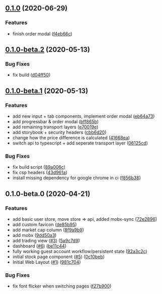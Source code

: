 ## [0.1.0](https://github.com/fantasymarket/fantasymarket-app/compare/0.1.0-beta.2...0.1.0) (2020-06-29)


### Features

* finish order modal ([f4eb66c](https://github.com/fantasymarket/fantasymarket-app/commit/f4eb66cf13fa91b64b772eb24f1702cb6b7a1003))

## [0.1.0-beta.2](https://github.com/fantasymarket/fantasymarket-app/compare/0.1.0-beta.1...0.1.0-beta.2) (2020-05-13)


### Bug Fixes

* fix build ([d04ff50](https://github.com/fantasymarket/fantasymarket-app/commit/d04ff50ead5caebfdeda2235a4bee50dde7dbdbf))

## [0.1.0-beta.1](https://github.com/fantasymarket/fantasymarket-app/compare/0.1.0-beta.0...0.1.0-beta.1) (2020-05-13)


### Features

* add new input + tab components, implement order modal ([eb64a73](https://github.com/fantasymarket/fantasymarket-app/commit/eb64a73d3926ccad1133bf4e4b56e53df8dbee0e))
* add progressbar & order modal ([bff865b](https://github.com/fantasymarket/fantasymarket-app/commit/bff865b40f1b2d5c6bee870143c5dad7c7dfef88))
* add remaining transport layers ([e70019e](https://github.com/fantasymarket/fantasymarket-app/commit/e70019e3b99f2206bc98a2899e43718e188b1bf1))
* add storybook + security headers ([cbb6d20](https://github.com/fantasymarket/fantasymarket-app/commit/cbb6d2003380af130ab4dfc8011fd9c54798b1e1))
* change how the price difference is calculated ([41668ea](https://github.com/fantasymarket/fantasymarket-app/commit/41668eaf811769dbcf8e2a82e7ed2d782125e0a8))
* switch api to typescript + add seperate transport layer ([06125cd](https://github.com/fantasymarket/fantasymarket-app/commit/06125cd5606b920cc9cd404f492ddb46e75a2456))


### Bug Fixes

* fix build script ([89a006c](https://github.com/fantasymarket/fantasymarket-app/commit/89a006cca731e5d391280fac38cd5891767afa9f))
* fix csp headers ([43d961a](https://github.com/fantasymarket/fantasymarket-app/commit/43d961a3440de81515d8dc359ce414ac9dcd4f8a))
* install missing dependency for google chrome in ci ([f856b38](https://github.com/fantasymarket/fantasymarket-app/commit/f856b38b169bd99f3b7eee01d0782f966c491104))

## 0.1.0-beta.0 (2020-04-21)


### Features

* add basic user store, move store => api, added mobx-sync ([72e2896](https://github.com/explodingcamera/fantasymarket-app/commit/72e289629cb78749dac286b61a7bae8207a3536b))
* add custom favicon ([de85b95](https://github.com/explodingcamera/fantasymarket-app/commit/de85b951be31d3a871d6883f3507be63b4959350))
* add market cap column ([8f9a9b9](https://github.com/explodingcamera/fantasymarket-app/commit/8f9a9b9a00b58766613ae26d6867fc8a4e7f5ee1))
* add mobx ([9dd50a3](https://github.com/explodingcamera/fantasymarket-app/commit/9dd50a35db1a4b328e23872d0df736fee13a9a2c))
* add trading view ([#3](https://github.com/explodingcamera/fantasymarket-app/issues/3)) ([5a9c7d9](https://github.com/explodingcamera/fantasymarket-app/commit/5a9c7d962a3faa6669c1ba7b10d1a72113aae2d1))
* dashboard ([#6](https://github.com/explodingcamera/fantasymarket-app/issues/6)) ([be11c44](https://github.com/explodingcamera/fantasymarket-app/commit/be11c44ce5fb72aa19ee7dd3c15585e9fde7c25d))
* fully working guest account workflow/persistent state ([92a3c2c](https://github.com/explodingcamera/fantasymarket-app/commit/92a3c2cd30ec49ce635d5d2fc30fde6047f68bcb))
* initial stock page component ([#5](https://github.com/explodingcamera/fantasymarket-app/issues/5)) ([0c10beb](https://github.com/explodingcamera/fantasymarket-app/commit/0c10bebb591a10e76f7d06db7683b1a3ee17c0da))
* Initial Web Layout ([#1](https://github.com/explodingcamera/fantasymarket-app/issues/1)) ([981c704](https://github.com/explodingcamera/fantasymarket-app/commit/981c7043070a4cab9aae3b594f9cb737dbb99c50))


### Bug Fixes

* fix font flicker when switching pages ([f27b900](https://github.com/explodingcamera/fantasymarket-app/commit/f27b9008aec019f9e1b30c596254b4d648043432))

